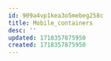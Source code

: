 ```yaml
---
id: 909a4vp1kea3o5mebeg258c
title: Mobile_containers
desc: ''
updated: 1718357875950
created: 1718357875950
---
```

